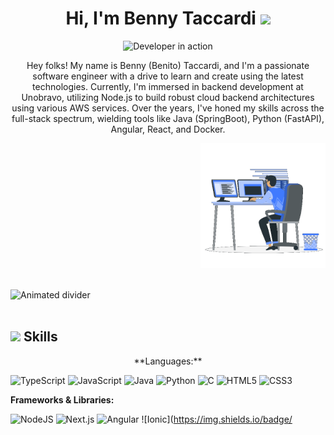 <h1 align="center"><b>Hi, I'm Benny Taccardi </b><img src="https://media.giphy.com/media/hvRJCLFzcasrR4ia7z/giphy.gif" width="35"></h1>

<div align="center">
  <picture>
    <img src="https://raw.githubusercontent.com/TheDudeThatCode/TheDudeThatCode/master/Assets/Developer.gif" width="128px" alt="Developer in action" />
  </picture>
</div>

<p align="center">
  Hey folks! My name is Benny (Benito) Taccardi, and I'm a passionate software engineer with a drive to learn and create using the latest technologies. 
  Currently, I'm immersed in backend development at Unobravo, utilizing Node.js to build robust cloud backend architectures using various AWS services.
  Over the years, I've honed my skills across the full-stack spectrum, wielding tools like Java (SpringBoot), Python (FastAPI), Angular, React, and Docker.
</p>

<div align="right">
  <picture>
    <img src="https://github.com/0xAbdulKhalid/0xAbdulKhalid/raw/main/assets/mdImages/Right_Side.gif" width="200px" alt="Right side decoration" />
  </picture>
</div>

<br>

<img src="https://user-images.githubusercontent.com/73097560/115834477-dbab4500-a447-11eb-908a-139a6edaec5c.gif" alt="Animated divider"><br><br>

## <img src="https://media2.giphy.com/media/QssGEmpkyEOhBCb7e1/giphy.gif?cid=ecf05e47a0n3gi1bfqntqmob8g9aid1oyj2wr3ds3mg700bl&rid=giphy.gif" width="25"><b> Skills</b>

<p align="center">
  **Languages:**
  <br>
  
  ![TypeScript](https://img.shields.io/badge/typescript-%23007ACC.svg?style=for-the-badge&logo=typescript&logoColor=white)
  ![JavaScript](https://img.shields.io/badge/JavaScript%20-%23F7DF1E.svg?style=for-the-badge&logo=javascript&logoColor=black)
  ![Java](https://img.shields.io/badge/java-%23ED8B00.svg?style=for-the-badge&logo=java&logoColor=white)
  ![Python](https://img.shields.io/badge/Python%20-%2314354C.svg?style=for-the-badge&logo=python&logoColor=white)
  ![C](https://img.shields.io/badge/C%20-%232370ED.svg?style=for-the-badge&logo=c&logoColor=white)
  ![HTML5](https://img.shields.io/badge/html5-%23E34F26.svg?style=for-the-badge&logo=html5&logoColor=white)
  ![CSS3](https://img.shields.io/badge/css3-%231572B6.svg?style=for-the-badge&logo=css3&logoColor=white)
  <br>
  
  **Frameworks & Libraries:**
  <br>
  
  ![NodeJS](https://img.shields.io/badge/node.js-6DA55F?style=for-the-badge&logo=node.js&logoColor=white)
  ![Next.js](https://img.shields.io/badge/Next-black?style=for-the-badge&logo=next.js&logoColor=white)
  ![Angular](https://img.shields.io/badge/angular-%23DD0031.svg?style=for-the-badge&logo=angular&logoColor=white)
  ![Ionic](https://img.shields.io/badge/
